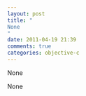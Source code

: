```yaml
---
layout: post
title: "
None
"
date: 2011-04-19 21:39
comments: true
categories: objective-c
---
```


None


None


